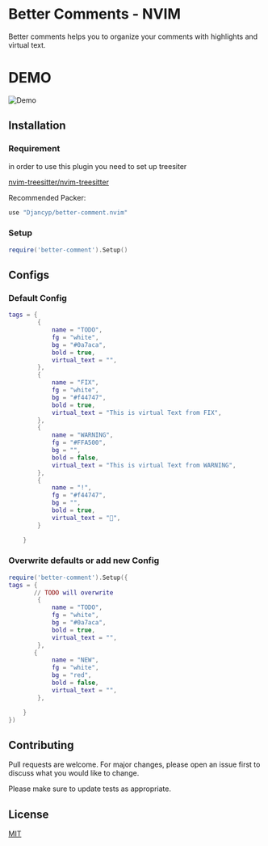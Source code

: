 # Better Comments - NVIM
Better comments helps you to organize your comments with highlights and virtual text.

# DEMO
![Demo](/images/.example.png)
## Installation
### Requirement
in order to use this plugin you need to set up treesiter

[nvim-treesitter/nvim-treesitter](https://github.com/nvim-treesitter/nvim-treesitter)

Recommended Packer:

```lua
use "Djancyp/better-comment.nvim"
```
### Setup
```lua
require('better-comment').Setup()
```

## Configs
### Default Config
```lua
tags = {
        {
            name = "TODO",
            fg = "white",
            bg = "#0a7aca",
            bold = true,
            virtual_text = "",
        },
        {
            name = "FIX",
            fg = "white",
            bg = "#f44747",
            bold = true,
            virtual_text = "This is virtual Text from FIX",
        },
        {
            name = "WARNING",
            fg = "#FFA500",
            bg = "",
            bold = false,
            virtual_text = "This is virtual Text from WARNING",
        },
        {
            name = "!",
            fg = "#f44747",
            bg = "",
            bold = true,
            virtual_text = "",
        }

    }
```
### Overwrite defaults or add new Config
```lua
require('better-comment').Setup({
tags = {
       // TODO will overwrite
        {
            name = "TODO",
            fg = "white",
            bg = "#0a7aca",
            bold = true,
            virtual_text = "",
        },
       {
            name = "NEW",
            fg = "white",
            bg = "red",
            bold = false,
            virtual_text = "",
        },

    }
})
```


## Contributing
Pull requests are welcome. For major changes, please open an issue first to discuss what you would like to change.

Please make sure to update tests as appropriate.

## License
[MIT](https://choosealicense.com/licenses/mit/)
